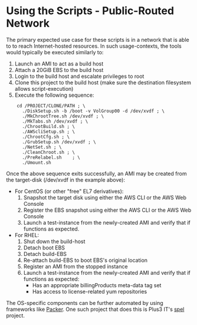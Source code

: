 # Using the Scripts - Public-Routed Network

The primary expected use case for these scripts is in a network that is able to to reach Internet-hosted resources. In such usage-contexts, the tools would typically be executed similarly to:

1. Launch an AMI to act as a build host
2. Attach a 20GiB EBS to the build host
3. Login to the build host and escalate privileges to root
4. Clone this project to the build host (make sure the destination filesystem allows script-execution)
5. Execute the following sequence:

~~~
    cd /PROJECT/CLONE/PATH ; \
      ./DiskSetup.sh -b /boot -v VolGroup00 -d /dev/xvdf ; \
      ./MkChrootTree.sh	/dev/xvdf ; \
      ./MkTabs.sh /dev/xvdf ; \
      ./ChrootBuild.sh ; \
      ./AWScliSetup.sh ; \
      ./ChrootCfg.sh ; \
      ./GrubSetup.sh /dev/xvdf ; \
      ./NetSet.sh ; \
      ./CleanChroot.sh ; \
      ./PreRelabel.sh	 ; \
      ./Umount.sh
~~~

Once the above sequence exits successfully, an AMI may be created from the target-disk (/dev/xvdf in the example above):

* For CentOS (or other "free" EL7 derivatives):
    1. Snapshot the target disk using either the AWS CLI or the AWS Web Console
    1. Register the EBS snapshot using either the AWS CLI or the AWS Web Console
    1. Launch a test-instance from the newly-created AMI and verify that if functions as expected.
* For RHEL:
    1. Shut down the build-host
    1. Detach boot EBS
    1. Detach build-EBS
    1. Re-attach build-EBS to boot EBS's original location
    1. Register an AMI from the stopped instance
    1. Launch a test-instance from the newly-created AMI and verify that if functions as expected:
        * Has an appropriate billingProducts meta-data tag set
        * Has access to license-related yum repositories

The OS-specific components can be further automated by using frameworks like [Packer](https://www.packer.io/). One such project that does this is Plus3 IT's [spel](https://github.com/plus3it/spel) project.

